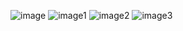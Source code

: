 ![image](https://github.com/user-attachments/assets/2cac1339-08d5-4bf5-abca-2c96b545069f)
![image1](https://github.com/user-attachments/assets/7445277d-1be0-4190-a8c1-69bcacfaecbc)
![image2](https://github.com/user-attachments/assets/a9659410-5748-42ac-ae7f-e478873b333e)
![image3](https://github.com/user-attachments/assets/7400553b-479a-42b2-81ab-04fed13e70af)
